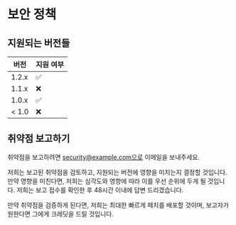# 보안 정책

## 지원되는 버전들

| 버전 | 지원 여부           |
| ---- | ------------------ |
| 1.2.x  | :white_check_mark: |
| 1.1.x  | :x:                |
| 1.0.x  | :white_check_mark: |
| < 1.0  | :x:                |

## 취약점 보고하기

취약점을 보고하려면 security@example.com으로 이메일을 보내주세요.

저희는 보고된 취약점을 검토하고, 지원되는 버전에 영향을 미치는지 결정할 것입니다. 만약 영향을 미친다면, 저희는 심각도와 영향에 따라 이를 우선 순위에 두게 될 것입니다. 저희는 보고 접수를 확인한 후 48시간 이내에 답변 드리겠습니다.

만약 취약점을 검증하게 된다면, 저희는 최대한 빠르게 패치를 배포할 것이며, 보고자가 원한다면 그에게 크레딧을 드릴 것입니다.
